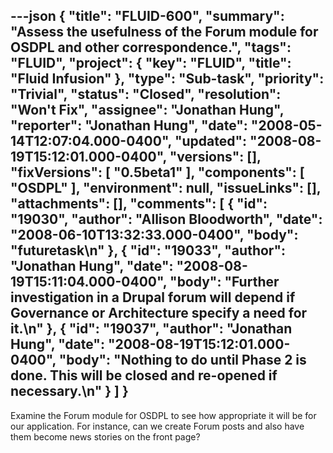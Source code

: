 ---json
{
  "title": "FLUID-600",
  "summary": "Assess the usefulness of the Forum module for OSDPL and other correspondence.",
  "tags": "FLUID",
  "project": {
    "key": "FLUID",
    "title": "Fluid Infusion"
  },
  "type": "Sub-task",
  "priority": "Trivial",
  "status": "Closed",
  "resolution": "Won't Fix",
  "assignee": "Jonathan Hung",
  "reporter": "Jonathan Hung",
  "date": "2008-05-14T12:07:04.000-0400",
  "updated": "2008-08-19T15:12:01.000-0400",
  "versions": [],
  "fixVersions": [
    "0.5beta1"
  ],
  "components": [
    "OSDPL"
  ],
  "environment": null,
  "issueLinks": [],
  "attachments": [],
  "comments": [
    {
      "id": "19030",
      "author": "Allison Bloodworth",
      "date": "2008-06-10T13:32:33.000-0400",
      "body": "futuretask\n"
    },
    {
      "id": "19033",
      "author": "Jonathan Hung",
      "date": "2008-08-19T15:11:04.000-0400",
      "body": "Further investigation in a Drupal forum will depend if Governance or Architecture specify a need for it.\n"
    },
    {
      "id": "19037",
      "author": "Jonathan Hung",
      "date": "2008-08-19T15:12:01.000-0400",
      "body": "Nothing to do until Phase 2 is done. This will be closed and re-opened if necessary.\n"
    }
  ]
}
---
Examine the Forum module for OSDPL to see how appropriate it will be for our application. For instance, can we create Forum posts and also have them become news stories on the front page?

        
